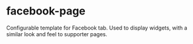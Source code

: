# facebook-page
Configurable template for Facebook tab. Used to display widgets, with a similar look and feel to supporter pages.
